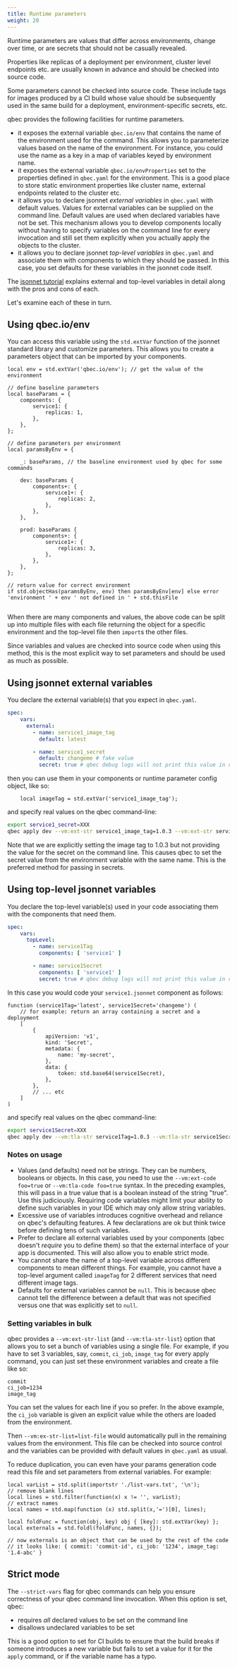 ```yaml
---
title: Runtime parameters
weight: 20
---
```


Runtime parameters are values that differ across environments, change over time, or are secrets that should not
be casually revealed.

Properties like replicas of a deployment per environment, cluster level endpoints etc. are usually known in advance and
should be checked into source code.

Some parameters cannot be checked into source code. These include tags for images produced by a CI build whose value
should be subsequently used in the same build for a deployment, environment-specific secrets, etc.

qbec provides the following facilities for runtime parameters.

* it exposes the external variable `qbec.io/env` that contains the name of the environment used for the command.
  This allows you to parameterize values based on the name of the environment. For instance, you could use the name
  as a key in a map of variables keyed by environment name.
* it exposes the external variable `qbec.io/envProperties` set to the properties defined in `qbec.yaml` for the
  environment. This is a good place to store static environment properties like cluster name, external endpoints
  related to the cluster etc.
* it allows you to declare jsonnet _external variables_ in `qbec.yaml` with default values. Values for external
  variables can be supplied on the command line. Default values are used when declared variables have not be set.
  This mechanism allows you to develop components locally without having to specify variables on the command line
  for every invocation and still set them explicitly when you actually apply the objects to the cluster.
* it allows you to declare jsonnet _top-level variables_ in `qbec.yaml` and associate them with components to which
  they should be passed. In this case, you set defaults for these variables in the jsonnet code itself.

The [jsonnet tutorial](https://jsonnet.org/learning/tutorial.html#parameterize-entire-config) explains external
and top-level variables in detail along with the pros and cons of each.

Let's examine each of these in turn.

## Using qbec.io/env

You can access this variable using the `std.extVar` function of the jsonnet standard library and customize parameters.
This allows you to create a parameters object that can be imported by your components.

```jsonnet
local env = std.extVar('qbec.io/env'); // get the value of the environment

// define baseline parameters
local baseParams = {
    components: {
        service1: {
            replicas: 1,
        },
    },
};

// define parameters per environment
local paramsByEnv = {

    _: baseParams, // the baseline environment used by qbec for some commands

    dev: baseParams {
        components+: {
            service1+: {
                replicas: 2,
            },
        },
    },

    prod: baseParams {
        components+: {
            service1+: {
                replicas: 3,
            },
        },
    },
};

// return value for correct environment
if std.objectHas(paramsByEnv, env) then paramsByEnv[env] else error 'environment ' + env ' not defined in ' + std.thisFile
 
``` 

When there are many components and values, the above code can be split up into multiple files with each file 
returning the object for a specific environment and the top-level file then `import`s the other files.

Since variables and values are checked into source code when using this method, this is the most explicit way to
set parameters and should be used as much as possible.

## Using jsonnet external variables

You declare the external variable(s) that you expect in `qbec.yaml`.

```yaml
spec:
    vars:
      external:
        - name: service1_image_tag
          default: latest

        - name: service1_secret
          default: changeme # fake value
          secret: true # qbec debug logs will not print this value in cleartext
```

then you can use them in your components or runtime parameter config object, like so:

```jsonnet
    local imageTag = std.extVar('service1_image_tag');
```

and specify real values on the qbec command-line:

```bash
export service1_secret=XXX
qbec apply dev --vm:ext-str service1_image_tag=1.0.3 --vm:ext-str service1_secret
```

Note that we are explicitly setting the image tag to 1.0.3 but not providing the value for the secret on the command
line. This causes qbec to set the secret value from the environment variable with the same name. This is the preferred
method for passing in secrets.

## Using top-level jsonnet variables

You declare the top-level variable(s) used in your code associating them with the components that need them.


```yaml
spec:
    vars:
      topLevel:
        - name: service1Tag
          components: [ 'service1' ]

        - name: service1Secret
          components: [ 'service1' ]
          secret: true # qbec debug logs will not print this value in cleartext
```

In this case you would code your `service1.jsonnet` component as follows:

```jsonnet
function (service1Tag='latest', service1Secret='changeme') (
    // for example: return an array containing a secret and a deployment
    [
        {
            apiVersion: 'v1',
            kind: 'Secret',
            metadata: {
                name: 'my-secret',
            },
            data: {
                token: std.base64(service1Secret),
            },
        },
        // ... etc
    ]
)
```

and specify real values on the qbec command-line:

```bash
export service1Secret=XXX
qbec apply dev --vm:tla-str service1Tag=1.0.3 --vm:tla-str service1Secret
```

### Notes on usage

* Values (and defaults) need not be strings. They can be numbers, booleans or objects. In this case, you need to use the 
  `--vm:ext-code foo=true` or `--vm:tla-code foo=true` syntax. In the preceding examples, this will pass in a 
  true value that is a boolean instead of the string "true". Use this judiciously. Requiring code variables might limit 
  your ability to define such variables in your IDE which may only allow string variables.
* Excessive use of variables introduces cognitive overhead and reliance on qbec's defaulting features.
  A few declarations are ok but think twice before defining tens of such variables.
* Prefer to declare all external variables used by your components (qbec doesn't _require_ you to define them) so that
  the external interface of your app is documented. This will also allow you to enable strict mode.
* You cannot share the name of a top-level variable across different components to mean different things. For example,
  you cannot have a top-level argument called `imageTag` for 2 different services that need different image tags.
* Defaults for external variables cannot be `null`. This is because qbec cannot tell the difference between a 
  default that was not specified versus one that was explicitly set to `null`.

### Setting variables in bulk

qbec provides a `--vm:ext-str-list` (and `--vm:tla-str-list`) option that allows you to set a bunch of variables using a 
single file. For example, if you have to set 3 variables, say, `commit`, `ci_job`, `image_tag` for
every apply command, you can just set these environment variables and create a file like so:

```
commit
ci_job=1234
image_tag
``` 

You can set the values for each line if you so prefer. In the above example, the `ci_job` 
variable is given an explicit value while the others are loaded from the environment. 

Then `--vm:ex-str-list=list-file` would automatically pull in the remaining values from the environment.
This file can be checked into source control and the variables can be provided with default values in
`qbec.yaml` as usual.

To reduce duplication, you can even have your params generation code read this file and set 
parameters from external variables. For example:

```
local varList = std.split(importstr './list-vars.txt', '\n');
// remove blank lines
local lines = std.filter(function(x) x != '', varList);
// extract names
local names = std.map(function (x) std.split(x,'=')[0], lines);

local foldFunc = function(obj, key) obj { [key]: std.extVar(key) };
local externals = std.foldl(foldFunc, names, {});

// now externals is an object that can be used by the rest of the code
// it looks like: { commit: 'commit-id', ci_job: '1234', image_tag: '1.4-abc' }
```

## Strict mode

The `--strict-vars` flag for qbec commands can help you ensure correctness of your qbec command line invocation.
When this option is set, qbec:

* requires _all_ declared values to be set on the command line
* disallows undeclared variables to be set 

This is a good option to set for CI builds to ensure that the build breaks if someone introduces a new variable
but fails to set a value for it for the `apply` command, or if the variable name has a typo.




